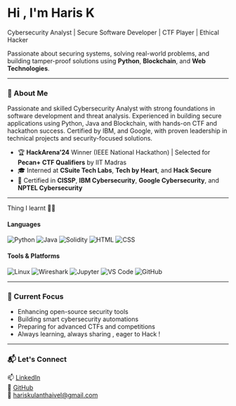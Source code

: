 # Hi , I'm Haris K

Cybersecurity Analyst | Secure Software Developer | CTF Player | Ethical Hacker

Passionate about securing systems, solving real-world problems, and building tamper-proof solutions using **Python**, **Blockchain**, and **Web Technologies**.

---

### 🧠 About Me

 Passionate and skilled Cybersecurity Analyst with strong foundations in software development and threat
 analysis. Experienced in building secure applications using Python, Java and Blockchain, with hands-on CTF
 and hackathon success. Certified by IBM, and Google, with proven leadership in technical projects and
 security-focused solutions.
 
- 🏆 **HackArena’24** Winner (IEEE National Hackathon) | Selected for **Pecan+ CTF Qualifiers** by IIT Madras
- 🎓 Interned at **CSuite Tech Labs**, **Tech by Heart**, and **Hack Secure**
- 📜 Certified in **CISSP**, **IBM Cybersecurity**, **Google Cybersecurity**, and **NPTEL Cybersecurity**

---
Thing I learnt 🐱‍👤
#### Languages  
![Python](https://img.shields.io/badge/-Python-3776AB?style=flat-square&logo=python&logoColor=white)
![Java](https://img.shields.io/badge/-Java-007396?style=flat-square&logo=java&logoColor=white)
![Solidity](https://img.shields.io/badge/-Solidity-363636?style=flat-square&logo=solidity)
![HTML](https://img.shields.io/badge/-HTML5-E34F26?style=flat-square&logo=html5&logoColor=white)
![CSS](https://img.shields.io/badge/-CSS3-1572B6?style=flat-square&logo=css3)

#### Tools & Platforms  
![Linux](https://img.shields.io/badge/-Linux-FCC624?style=flat-square&logo=linux&logoColor=black)
![Wireshark](https://img.shields.io/badge/-Wireshark-1679A7?style=flat-square&logo=wireshark&logoColor=white)
![Jupyter](https://img.shields.io/badge/-Jupyter-F37626?style=flat-square&logo=jupyter&logoColor=white)
![VS Code](https://img.shields.io/badge/-VSCode-007ACC?style=flat-square&logo=visual-studio-code&logoColor=white)
![GitHub](https://img.shields.io/badge/-GitHub-181717?style=flat-square&logo=github)

---

### 🏁 Current Focus

- Enhancing open-source security tools
- Building smart cybersecurity automations
- Preparing for advanced CTFs and competitions
- Always learning, always sharing , eager to Hack !

---

### 📬 Let's Connect

📫 [LinkedIn](https://www.linkedin.com/in/your-profile/)  
🐙 [GitHub](https://github.com/yourusername)  
📧 hariskulanthaivel@gmail.com
